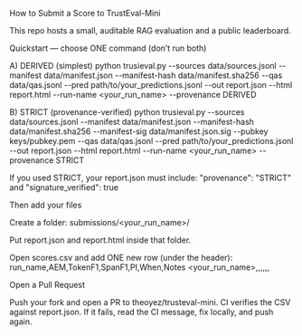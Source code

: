 How to Submit a Score to TrustEval-Mini

This repo hosts a small, auditable RAG evaluation and a public leaderboard.

Quickstart — choose ONE command (don’t run both)

A) DERIVED (simplest)
python trusieval.py
--sources data/sources.jsonl
--manifest data/manifest.json
--manifest-hash data/manifest.sha256
--qas data/qas.jsonl
--pred path/to/your_predictions.jsonl
--out report.json --html report.html
--run-name <your_run_name> --provenance DERIVED

B) STRICT (provenance-verified)
python trusieval.py
--sources data/sources.jsonl
--manifest data/manifest.json
--manifest-hash data/manifest.sha256
--manifest-sig data/manifest.json.sig
--pubkey keys/pubkey.pem
--qas data/qas.jsonl
--pred path/to/your_predictions.jsonl
--out report.json --html report.html
--run-name <your_run_name> --provenance STRICT

If you used STRICT, your report.json must include:
"provenance": "STRICT" and "signature_verified": true

Then add your files

Create a folder: submissions/<your_run_name>/

Put report.json and report.html inside that folder.

Open scores.csv and add ONE new row (under the header):
run_name,AEM,TokenF1,SpanF1,PI,When,Notes
<your_run_name>,<AEM>,<TokenF1>,<SpanF1>,<PI>,<YYYY-MM-DD>,<short note>

Open a Pull Request

Push your fork and open a PR to theoyez/trusteval-mini. CI verifies the CSV against report.json. If it fails, read the CI message, fix locally, and push again.
